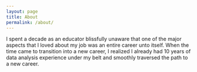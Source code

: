 ```yaml
---
layout: page
title: About
permalink: /about/
---
```


I spent a decade as an educator blissfully unaware that one of the major aspects that I loved about my job was an entire career unto itself. When the time came to transition into a new career, I realized I already had 10 years of data analysis experience under my belt and smoothly traversed the path to a new career.  
